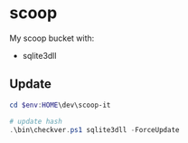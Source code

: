 # scoop
My scoop bucket with:
* sqlite3dll


## Update

```ps1
cd $env:HOME\dev\scoop-it

# update hash
.\bin\checkver.ps1 sqlite3dll -ForceUpdate
```
